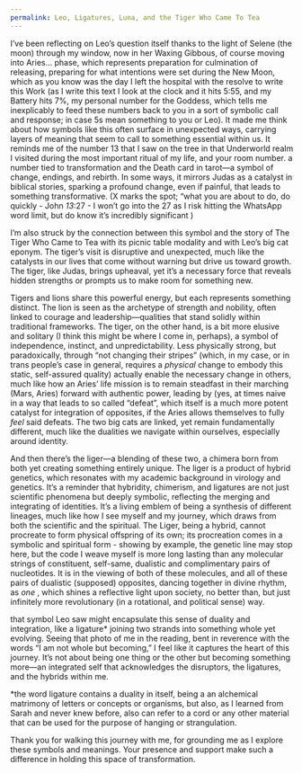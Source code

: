 ```yaml
---
permalink: Leo, Ligatures, Luna, and the Tiger Who Came To Tea
---
```



I’ve been reflecting on Leo’s question itself thanks to the light of Selene (the moon) through my window, now in her Waxing Gibbous, of course moving into Aries… phase, which represents preparation for culmination of releasing, preparing for what intentions were set during the New Moon, which as you know was the day I left the hospital with the resolve to write this Work (as I write this text I look at the clock and it hits 5:55, and my Battery hits 7%, my personal number for the Goddess, which tells me inexplicably to feed these numbers back to you in a sort of symbolic call and response; in case 5s mean something to you or Leo). It made me think about how symbols like this often surface in unexpected ways, carrying layers of meaning that seem to call to something essential within us. It reminds me of the number 13 that I saw on the tree in that Underworld realm I visited during the most important ritual of my life, and your room number. a number tied to transformation and the Death card in tarot—a symbol of change, endings, and rebirth. In some ways, it mirrors Judas as a catalyst in biblical stories, sparking a profound change, even if painful, that leads to something transformative. (X marks the spot; “what you are about to do, do quickly - John *13*:27 - I won’t go into the 27 as I risk hitting the WhatsApp word limit, but do know it’s incredibly significant ) 

I’m also struck by the connection between this symbol and the story of The Tiger Who Came to Tea with its picnic table modality and with Leo’s big cat eponym. The tiger’s visit is disruptive and unexpected, much like the catalysts in our lives that come without warning but drive us toward growth. The tiger, like Judas, brings upheaval, yet it’s a necessary force that reveals hidden strengths or prompts us to make room for something new.

Tigers and lions share this powerful energy, but each represents something distinct. The lion is seen as the archetype of strength and nobility, often linked to courage and leadership—qualities that stand solidly within traditional frameworks. The tiger, on the other hand, is a bit more elusive and solitary (I think this might be where I come in, perhaps), a symbol of independence, instinct, and unpredictability. Less physically strong, but paradoxically, through “not changing their stripes” (which, in my case, or in trans people’s case in general, requires a _physical_ change to embody this static, self-assured quality) actually enable the necessary change in others, much like how an Aries’ life mission is to remain steadfast in their marching (Mars, Aries) forward with authentic power, leading by (yes, at times naive in a way that leads to so called “defeat”, which itself is a much more potent catalyst for integration of opposites, if the Aries allows themselves to fully _feel_ said defeats. The two big cats are linked, yet remain fundamentally different, much like the dualities we navigate within ourselves, especially around identity.

And then there’s the liger—a blending of these two, a chimera born from both yet creating something entirely unique. The liger is a product of hybrid genetics, which resonates with my academic background in virology and genetics. It’s a reminder that hybridity, chimerism, and ligatures are not just scientific phenomena but deeply symbolic, reflecting the merging and integrating of identities. It’s a living emblem of being a synthesis of different lineages, much like how I see myself and my journey, which draws from both the scientific and the spiritual. The Liger, being a hybrid, cannot procreate to form physical offspring of its own; its procreation comes in a symbolic and spiritual form - showing by example, the genetic line may stop here, but the code I weave myself is more long lasting than any molecular strings of constituent, self-same, dualistic and complimentary pairs of nucleotides. It is in the viewing of both of these molecules, and all of these pairs of dualistic (supposed) opposites, dancing together in divine rhythm, as *one* , which shines a reflective light upon society, no better than, but just infinitely more revolutionary (in a rotational, and political sense) way. 

that symbol Leo saw might encapsulate this sense of duality and integration, like a ligature* joining two strands into something whole yet evolving. Seeing that photo of me in the reading, bent in reverence with the words “I am not whole but becoming,” I feel like it captures the heart of this journey. It’s not about being one thing or the other but becoming something more—an integrated self that acknowledges the disruptors, the ligatures, and the hybrids within me.

*the word ligature contains a duality in itself, being a an alchemical matrimony of letters or concepts or organisms, but also, as I learned from Sarah and never knew before, also can refer to a cord or any other material that can be used for the purpose of hanging or strangulation. 


Thank you for walking this journey with me, for grounding me as I explore these symbols and meanings. Your presence and support make such a difference in holding this space of transformation.